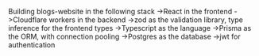 Building blogs-website in the following stack
->React in the frontend
->Cloudflare workers in the backend
->zod as the validation library, type inference for the frontend types
->Typescript as the language
->Prisma as the ORM, with connection pooling
->Postgres as the database
->jwt for authentication
